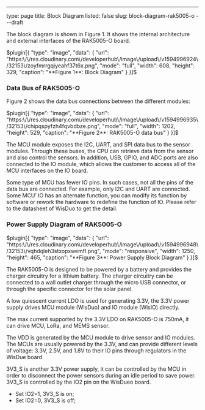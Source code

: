 ---
type: page
title: Block Diagram
listed: false
slug: block-diagram-rak5005-o
---draft

The block diagram is shown in Figure 1. It shows the internal architecture and external interfaces of the RAK5005-O board.

$plugin[{
    "type": "image",
    "data": {
        "url": "https:\/\/res.cloudinary.com\/developerhub\/image\/upload\/v1594996924\/32153\/zoyfmrrgqiyeahf37t6x.png",
        "mode": "full",
        "width": 608,
        "height": 329,
        "caption": "**Figure 1**: Block Diagram"
    }
}]$

### Data Bus of RAK5005-O

Figure 2 shows the data bus connections between the different modules:

$plugin[{
    "type": "image",
    "data": {
        "url": "https:\/\/res.cloudinary.com\/developerhub\/image\/upload\/v1594996935\/32153\/chipqspyfzh4fqvbdbze.png",
        "mode": "full",
        "width": 1202,
        "height": 529,
        "caption": "**Figure 2**: RAK5005-O data bus"
    }
}]$

The MCU module exposes the I2C, UART, and SPI data bus to the sensor modules. Through these buses, the CPU can retrieve data from the sensor and also control the sensors. In addition, USB, GPIO, and ADC ports are also connected to the IO module, which allows the customer to access all of the MCU interfaces on the IO board.

Some type of MCU has fewer IO pins. In such cases, not all the pins of the data bus are connected. For example, only I2C and UART are connected. Some MCU’ IO has an alternate function, you can modify its function by software or rework the hardware to redefine the function of IO. Please refer to the datasheet of WisDuo to get the detail.

### Power Supply Diagram of RAK5005-O

$plugin[{
    "type": "image",
    "data": {
        "url": "https:\/\/res.cloudinary.com\/developerhub\/image\/upload\/v1594996948\/32153\/vqhdqleh3stxopxwemfl.png",
        "mode": "responsive",
        "width": 1250,
        "height": 465,
        "caption": "**Figure 3**: Power Supply Block Diagram"
    }
}]$

The RAK5005-O is designed to be powered by a battery and provides the charger circuitry for a lithium battery. The charger circuitry can be connected to a wall outlet charger through the micro USB connector, or through the specific connector for the solar panel.

A low quiescent current LDO is used for generating 3.3V, the 3.3V power supply drives MCU module (WisDuo) and IO module (WisIO) directly.

The max current supported by the 3.3V LDO on RAK5005-O is 750mA, it can drive MCU, LoRa, and MEMS sensor.

The VDD is generated by the MCU module to drive sensor and IO modules. The MCUs are usually powered by the 3.3V, and can provide different levels of voltage: 3.3V, 2.5V, and 1.8V to their IO pins through regulators in the WisDue board. 

3V3_S is another 3.3V power supply, it can be controlled by the MCU in order to disconnect the power sensors during an idle period to save power. 3V3_S is controlled by the IO2 pin on the WisDueo board. 

- Set IO2=1, 3V3_S is on;
- Set IO2=0, 3V3_S is off;

